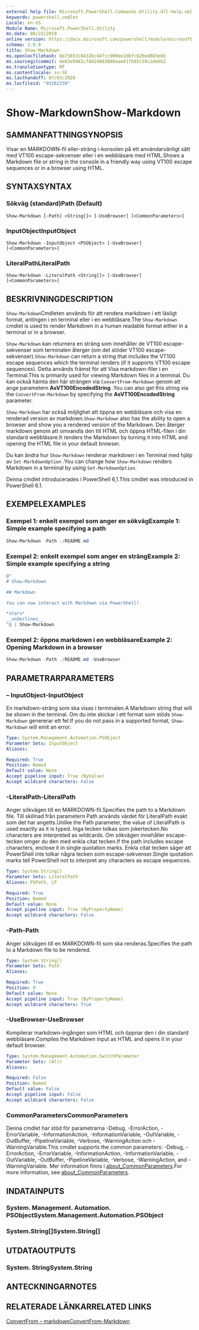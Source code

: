 ```yaml
---
external help file: Microsoft.PowerShell.Commands.Utility.dll-Help.xml
keywords: powershell,cmdlet
Locale: en-US
Module Name: Microsoft.PowerShell.Utility
ms.date: 08/23/2019
online version: https://docs.microsoft.com/powershell/module/microsoft.powershell.utility/show-markdown?view=powershell-7&WT.mc_id=ps-gethelp
schema: 2.0.0
title: Show-Markdown
ms.openlocfilehash: bb73853c8432bcd4fcc900ee1d6fc620ed883ebb
ms.sourcegitcommit: de63e9481cf8024883060aae61fb02c59c2de662
ms.translationtype: MT
ms.contentlocale: sv-SE
ms.lasthandoff: 07/03/2020
ms.locfileid: "93262239"
---
```

# <span data-ttu-id="eea3c-103">Show-Markdown</span><span class="sxs-lookup"><span data-stu-id="eea3c-103">Show-Markdown</span></span>

## <span data-ttu-id="eea3c-104">SAMMANFATTNING</span><span class="sxs-lookup"><span data-stu-id="eea3c-104">SYNOPSIS</span></span>
<span data-ttu-id="eea3c-105">Visar en MARKDOWN-fil eller-sträng i-konsolen på ett användarvänligt sätt med VT100 escape-sekvenser eller i en webbläsare med HTML.</span><span class="sxs-lookup"><span data-stu-id="eea3c-105">Shows a Markdown file or string in the console in a friendly way using VT100 escape sequences or in a browser using HTML.</span></span>

## <span data-ttu-id="eea3c-106">SYNTAX</span><span class="sxs-lookup"><span data-stu-id="eea3c-106">SYNTAX</span></span>

### <span data-ttu-id="eea3c-107">Sökväg (standard)</span><span class="sxs-lookup"><span data-stu-id="eea3c-107">Path (Default)</span></span>

```
Show-Markdown [-Path] <String[]> [-UseBrowser] [<CommonParameters>]
```

### <span data-ttu-id="eea3c-108">InputObject</span><span class="sxs-lookup"><span data-stu-id="eea3c-108">InputObject</span></span>

```
Show-Markdown -InputObject <PSObject> [-UseBrowser] [<CommonParameters>]
```

### <span data-ttu-id="eea3c-109">LiteralPath</span><span class="sxs-lookup"><span data-stu-id="eea3c-109">LiteralPath</span></span>

```
Show-Markdown -LiteralPath <String[]> [-UseBrowser] [<CommonParameters>]
```

## <span data-ttu-id="eea3c-110">BESKRIVNING</span><span class="sxs-lookup"><span data-stu-id="eea3c-110">DESCRIPTION</span></span>

<span data-ttu-id="eea3c-111">`Show-Markdown`Cmdleten används för att rendera markdown i ett läsligt format, antingen i en terminal eller i en webbläsare.</span><span class="sxs-lookup"><span data-stu-id="eea3c-111">The `Show-Markdown` cmdlet is used to render Markdown in a human readable format either in a terminal or in a browser.</span></span>

<span data-ttu-id="eea3c-112">`Show-Markdown` kan returnera en sträng som innehåller de VT100 escape-sekvenser som terminalen återger (om det stöder VT100 escape-sekvenser).</span><span class="sxs-lookup"><span data-stu-id="eea3c-112">`Show-Markdown` can return a string that includes the VT100 escape sequences which the terminal renders (if it supports VT100 escape sequences).</span></span> <span data-ttu-id="eea3c-113">Detta används främst för att Visa markdown-filer i en Terminal.</span><span class="sxs-lookup"><span data-stu-id="eea3c-113">This is primarily used for viewing Markdown files in a terminal.</span></span> <span data-ttu-id="eea3c-114">Du kan också hämta den här strängen via `ConvertFrom-Markdown` genom att ange parametern **AsVT100EncodedString** .</span><span class="sxs-lookup"><span data-stu-id="eea3c-114">You can also get this string via the `ConvertFrom-Markdown` by specifying the **AsVT100EncodedString** parameter.</span></span>

<span data-ttu-id="eea3c-115">`Show-Markdown` har också möjlighet att öppna en webbläsare och visa en renderad version av markdown.</span><span class="sxs-lookup"><span data-stu-id="eea3c-115">`Show-Markdown` also has the ability to open a browser and show you a rendered version of the Markdown.</span></span> <span data-ttu-id="eea3c-116">Den återger markdown genom att omvandla den till HTML och öppna HTML-filen i din standard webbläsare.</span><span class="sxs-lookup"><span data-stu-id="eea3c-116">It renders the Markdown by turning it into HTML and opening the HTML file in your default browser.</span></span>

<span data-ttu-id="eea3c-117">Du kan ändra hur `Show-Markdown` renderar markdown i en Terminal med hjälp av `Set-MarkdownOption` .</span><span class="sxs-lookup"><span data-stu-id="eea3c-117">You can change how `Show-Markdown` renders Markdown in a terminal by using `Set-MarkdownOption`.</span></span>

<span data-ttu-id="eea3c-118">Denna cmdlet introducerades i PowerShell 6,1.</span><span class="sxs-lookup"><span data-stu-id="eea3c-118">This cmdlet was introduced in PowerShell 6.1.</span></span>

## <span data-ttu-id="eea3c-119">EXEMPEL</span><span class="sxs-lookup"><span data-stu-id="eea3c-119">EXAMPLES</span></span>

### <span data-ttu-id="eea3c-120">Exempel 1: enkelt exempel som anger en sökväg</span><span class="sxs-lookup"><span data-stu-id="eea3c-120">Example 1: Simple example specifying a path</span></span>

```powershell
Show-Markdown -Path ./README.md
```

### <span data-ttu-id="eea3c-121">Exempel 2: enkelt exempel som anger en sträng</span><span class="sxs-lookup"><span data-stu-id="eea3c-121">Example 2: Simple example specifying a string</span></span>

```powershell
@"
# Show-Markdown

## Markdown

You can now interact with Markdown via PowerShell!

*stars*
__underlines__
"@ | Show-Markdown
```

### <span data-ttu-id="eea3c-122">Exempel 2: öppna markdown i en webbläsare</span><span class="sxs-lookup"><span data-stu-id="eea3c-122">Example 2: Opening Markdown in a browser</span></span>

```powershell
Show-Markdown -Path ./README.md -UseBrowser
```

## <span data-ttu-id="eea3c-123">PARAMETRAR</span><span class="sxs-lookup"><span data-stu-id="eea3c-123">PARAMETERS</span></span>

### <span data-ttu-id="eea3c-124">– InputObject</span><span class="sxs-lookup"><span data-stu-id="eea3c-124">-InputObject</span></span>

<span data-ttu-id="eea3c-125">En markdown-sträng som ska visas i terminalen.</span><span class="sxs-lookup"><span data-stu-id="eea3c-125">A Markdown string that will be shown in the terminal.</span></span> <span data-ttu-id="eea3c-126">Om du inte skickar i ett format som stöds `Show-Markdown` genererar ett fel.</span><span class="sxs-lookup"><span data-stu-id="eea3c-126">If you do not pass in a supported format, `Show-Markdown` will emit an error.</span></span>

```yaml
Type: System.Management.Automation.PSObject
Parameter Sets: InputObject
Aliases:

Required: True
Position: Named
Default value: None
Accept pipeline input: True (ByValue)
Accept wildcard characters: False
```

### <span data-ttu-id="eea3c-127">-LiteralPath</span><span class="sxs-lookup"><span data-stu-id="eea3c-127">-LiteralPath</span></span>

<span data-ttu-id="eea3c-128">Anger sökvägen till en MARKDOWN-fil.</span><span class="sxs-lookup"><span data-stu-id="eea3c-128">Specifies the path to a Markdown file.</span></span> <span data-ttu-id="eea3c-129">Till skillnad från parametern Path används värdet för LiteralPath exakt som det har angetts.</span><span class="sxs-lookup"><span data-stu-id="eea3c-129">Unlike the Path parameter, the value of LiteralPath is used exactly as it is typed.</span></span> <span data-ttu-id="eea3c-130">Inga tecken tolkas som jokertecken.</span><span class="sxs-lookup"><span data-stu-id="eea3c-130">No characters are interpreted as wildcards.</span></span> <span data-ttu-id="eea3c-131">Om sökvägen innehåller escape-tecken omger du den med enkla citat tecken.</span><span class="sxs-lookup"><span data-stu-id="eea3c-131">If the path includes escape characters, enclose it in single quotation marks.</span></span> <span data-ttu-id="eea3c-132">Enkla citat tecken säger att PowerShell inte tolkar några tecken som escape-sekvenser.</span><span class="sxs-lookup"><span data-stu-id="eea3c-132">Single quotation marks tell PowerShell not to interpret any characters as escape sequences.</span></span>

```yaml
Type: System.String[]
Parameter Sets: LiteralPath
Aliases: PSPath, LP

Required: True
Position: Named
Default value: None
Accept pipeline input: True (ByPropertyName)
Accept wildcard characters: False
```

### <span data-ttu-id="eea3c-133">-Path</span><span class="sxs-lookup"><span data-stu-id="eea3c-133">-Path</span></span>

<span data-ttu-id="eea3c-134">Anger sökvägen till en MARKDOWN-fil som ska renderas.</span><span class="sxs-lookup"><span data-stu-id="eea3c-134">Specifies the path to a Markdown file to be rendered.</span></span>

```yaml
Type: System.String[]
Parameter Sets: Path
Aliases:

Required: True
Position: 0
Default value: None
Accept pipeline input: True (ByPropertyName)
Accept wildcard characters: True
```

### <span data-ttu-id="eea3c-135">-UseBrowser</span><span class="sxs-lookup"><span data-stu-id="eea3c-135">-UseBrowser</span></span>

<span data-ttu-id="eea3c-136">Kompilerar markdown-ingången som HTML och öppnar den i din standard webbläsare.</span><span class="sxs-lookup"><span data-stu-id="eea3c-136">Compiles the Markdown input as HTML and opens it in your default browser.</span></span>

```yaml
Type: System.Management.Automation.SwitchParameter
Parameter Sets: (All)
Aliases:

Required: False
Position: Named
Default value: False
Accept pipeline input: False
Accept wildcard characters: False
```

### <span data-ttu-id="eea3c-137">CommonParameters</span><span class="sxs-lookup"><span data-stu-id="eea3c-137">CommonParameters</span></span>

<span data-ttu-id="eea3c-138">Denna cmdlet har stöd för parametrarna -Debug, -ErrorAction, -ErrorVariable, -InformationAction, -InformationVariable, -OutVariable, -OutBuffer, -PipelineVariable, -Verbose, -WarningAction och -WarningVariable.</span><span class="sxs-lookup"><span data-stu-id="eea3c-138">This cmdlet supports the common parameters: -Debug, -ErrorAction, -ErrorVariable, -InformationAction, -InformationVariable, -OutVariable, -OutBuffer, -PipelineVariable, -Verbose, -WarningAction, and -WarningVariable.</span></span> <span data-ttu-id="eea3c-139">Mer information finns i [about_CommonParameters](https://go.microsoft.com/fwlink/?LinkID=113216).</span><span class="sxs-lookup"><span data-stu-id="eea3c-139">For more information, see [about_CommonParameters](https://go.microsoft.com/fwlink/?LinkID=113216).</span></span>

## <span data-ttu-id="eea3c-140">INDATA</span><span class="sxs-lookup"><span data-stu-id="eea3c-140">INPUTS</span></span>

### <span data-ttu-id="eea3c-141">System. Management. Automation. PSObject</span><span class="sxs-lookup"><span data-stu-id="eea3c-141">System.Management.Automation.PSObject</span></span>

### <span data-ttu-id="eea3c-142">System.String[]</span><span class="sxs-lookup"><span data-stu-id="eea3c-142">System.String[]</span></span>

## <span data-ttu-id="eea3c-143">UTDATA</span><span class="sxs-lookup"><span data-stu-id="eea3c-143">OUTPUTS</span></span>

### <span data-ttu-id="eea3c-144">System. String</span><span class="sxs-lookup"><span data-stu-id="eea3c-144">System.String</span></span>

## <span data-ttu-id="eea3c-145">ANTECKNINGAR</span><span class="sxs-lookup"><span data-stu-id="eea3c-145">NOTES</span></span>

## <span data-ttu-id="eea3c-146">RELATERADE LÄNKAR</span><span class="sxs-lookup"><span data-stu-id="eea3c-146">RELATED LINKS</span></span>

[<span data-ttu-id="eea3c-147">ConvertFrom – markdown</span><span class="sxs-lookup"><span data-stu-id="eea3c-147">ConvertFrom-Markdown</span></span>](ConvertFrom-Markdown.md)
